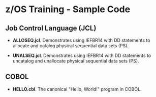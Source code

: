 # z/OS Training - Sample Code 

## Job Control Language (JCL) 

- **ALLOSEQ.jcl**. Demonstrates using IEFBR14 with DD statements to allocate and catalog physical sequential data sets (PS). 

- **UNALSEQ.jcl**. Demonstrates using IEFBR14 with DD statements to uncatalog and unallocate physical sequential data sets (PS). 

## COBOL 

- **HELLO.cbl**. The canonical "Hello, World!" program in COBOL.

